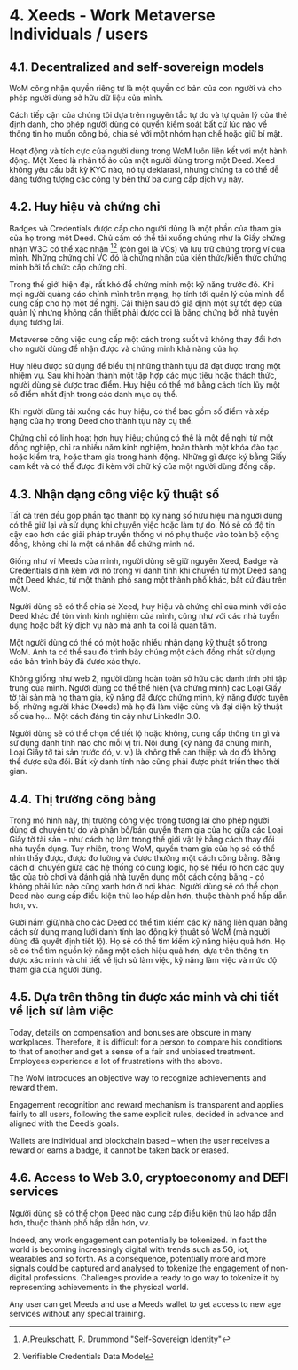 # 4. Xeeds - Work Metaverse Individuals / users

## 4.1. Decentralized and self-sovereign models

WoM công nhận quyền riêng tư là một quyền cơ bản của con người và cho phép người dùng sở hữu dữ liệu của mình.

Cách tiếp cận của chúng tôi dựa trên nguyên tắc tự do và tự quản lý của thẻ định danh, cho phép người dùng có quyền kiểm soát bất cứ lúc nào về thông tin họ muốn công bố, chia sẻ với một nhóm hạn chế hoặc giữ bí mật.

Hoạt động và tích cực của người dùng trong WoM luôn liên kết với một hành động. Một Xeed là nhân tố ảo của một người dùng trong một Deed. Xeed không yêu cầu bất kỳ KYC nào, nó tự deklarasi, nhưng chúng ta có thể dễ dàng tưởng tượng các công ty bên thứ ba cung cấp dịch vụ này.

## 4.2. Huy hiệu và chứng chỉ

Badges và Credentials được cấp cho người dùng là một phần của tham gia của họ trong một Deed. Chủ cấm có thể tải xuống chúng như là Giấy chứng nhận W3C có thể xác nhận [^7][^8] (còn gọi là VCs) và lưu trữ chúng trong ví của mình. Những chứng chỉ VC đó là chứng nhận của kiến thức/kiến thức chứng minh bởi tổ chức cấp chứng chỉ.

Trong thế giới hiện đại, rất khó để chứng minh một kỹ năng trước đó. Khi mọi người quảng cáo chính mình trên mạng, họ tính tới quản lý của mình để cung cấp cho họ một đề nghị. Cải thiện sau đó giả định một sự tốt đẹp của quản lý nhưng không cần thiết phải được coi là bằng chứng bởi nhà tuyển dụng tương lai.

Metaverse công việc cung cấp một cách trong suốt và không thay đổi hơn cho người dùng để nhận được và chứng minh khả năng của họ.

Huy hiệu được sử dụng để biểu thị những thành tựu đã đạt được trong một nhiệm vụ. Sau khi hoàn thành một tập hợp các mục tiêu hoặc thách thức, người dùng sẽ được trao điểm. Huy hiệu có thể mở bằng cách tích lũy một số điểm nhất định trong các danh mục cụ thể.

Khi người dùng tải xuống các huy hiệu, có thể bao gồm số điểm và xếp hạng của họ trong Deed cho thành tựu này cụ thể.

Chứng chỉ có linh hoạt hơn huy hiệu; chúng có thể là một đề nghị từ một đồng nghiệp, chỉ ra nhiều năm kinh nghiệm, hoàn thành một khóa đào tạo hoặc kiểm tra, hoặc tham gia trong hành động. Những gì được ký bằng Giấy cam kết và có thể được đi kèm với chữ ký của một người dùng đồng cấp.

## 4.3. Nhận dạng công việc kỹ thuật số

Tất cả trên đều góp phần tạo thành bộ kỹ năng số hữu hiệu mà người dùng có thể giữ lại và sử dụng khi chuyển việc hoặc làm tự do. Nó sẽ có độ tin cậy cao hơn các giải pháp truyền thống vì nó phụ thuộc vào toàn bộ cộng đồng, không chỉ là một cá nhân để chứng minh nó.

Giống như ví Meeds của mình, người dùng sẽ giữ nguyên Xeed, Badge và Credentials đính kèm với nó trong ví danh tính khi chuyển từ một Deed sang một Deed khác, từ một thành phố sang một thành phố khác, bất cứ đâu trên WoM.

Người dùng sẽ có thể chia sẻ Xeed, huy hiệu và chứng chỉ của mình với các Deed khác để tôn vinh kinh nghiệm của mình, cũng như với các nhà tuyển dụng hoặc bất kỳ dịch vụ nào mà anh ta coi là quan tâm.

Một người dùng có thể có một hoặc nhiều nhận dạng kỹ thuật số trong WoM. Anh ta có thể sau đó trình bày chúng một cách đồng nhất sử dụng các bản trình bày đã được xác thực.

Không giống như web 2, người dùng hoàn toàn sở hữu các danh tính phi tập trung của mình. Người dùng có thể thể hiện (và chứng minh) các Loại Giấy tờ tài sản mà họ tham gia, kỹ năng đã được chứng minh, kỹ năng được tuyên bố, những người khác (Xeeds) mà họ đã làm việc cùng và đại diện kỹ thuật số của họ... Một cách đáng tin cậy như LinkedIn 3.0.

Người dùng sẽ có thể chọn để tiết lộ hoặc không, cung cấp thông tin gì và sử dụng danh tính nào cho mỗi vị trí. Nội dung (kỹ năng đã chứng minh, Loại Giấy tờ tài sản trước đó, v. v.) là không thể can thiệp và do đó không thể được sửa đổi. Bất kỳ danh tính nào cũng phải được phát triển theo thời gian.

## 4.4. Thị trường công bằng

Trong mô hình này, thị trường công việc trong tương lai cho phép người dùng di chuyển tự do và phân bổ/bán quyền tham gia của họ giữa các Loại Giấy tờ tài sản - như cách họ làm trong thế giới vật lý bằng cách thay đổi nhà tuyển dụng. Tuy nhiên, trong WoM, quyền tham gia của họ sẽ có thể nhìn thấy được, được đo lường và được thưởng một cách công bằng. Bằng cách di chuyển giữa các hệ thống có cùng logic, họ sẽ hiểu rõ hơn các quy tắc của trò chơi và đánh giá nhà tuyển dụng một cách công bằng - cỏ không phải lúc nào cũng xanh hơn ở nơi khác. Người dùng sẽ có thể chọn Deed nào cung cấp điều kiện thù lao hấp dẫn hơn, thuộc thành phố hấp dẫn hơn, vv.

Gười nắm giữ/nhà cho các Deed có thể tìm kiếm các kỹ năng liên quan bằng cách sử dụng mạng lưới danh tính lao động kỹ thuật số WoM (mà người dùng đã quyết định tiết lộ). Họ sẽ có thể tìm kiếm kỹ năng hiệu quả hơn. Họ sẽ có thể tìm nguồn kỹ năng một cách hiệu quả hơn, dựa trên thông tin được xác minh và chi tiết về lịch sử làm việc, kỹ năng làm việc và mức độ tham gia của người dùng.

## 4.5. Dựa trên thông tin được xác minh và chi tiết về lịch sử làm việc

Today, details on compensation and bonuses are obscure in many workplaces. Therefore, it is difficult for a person to compare his conditions to that of another and get a sense of a fair and unbiased treatment. Employees experience a lot of frustrations with the above.

The WoM introduces an objective way to recognize achievements and reward them.

Engagement recognition and reward mechanism is transparent and applies fairly to all users, following the same explicit rules, decided in advance and aligned with the Deed’s goals.

Wallets are individual and blockchain based – when the user receives a reward or earns a badge, it cannot be taken back or erased.

## 4.6. Access to Web 3.0, cryptoeconomy and DEFI services

Người dùng sẽ có thể chọn Deed nào cung cấp điều kiện thù lao hấp dẫn hơn, thuộc thành phố hấp dẫn hơn, vv.

Indeed, any work engagement can potentially be tokenized. In fact the world is becoming increasingly digital with trends such as 5G, iot, wearables and so forth. As a consequence, potentially more and more signals could be captured and analysed to tokenize the engagement of non-digital professions. Challenges provide a ready to go way to tokenize it by representing achievements in the physical world.

Any user can get Meeds and use a Meeds wallet to get access to new age services without any special training.

[^7]: A.Preukschatt, R. Drummond "Self-Sovereign Identity"
[^8]: Verifiable Credentials Data Model
